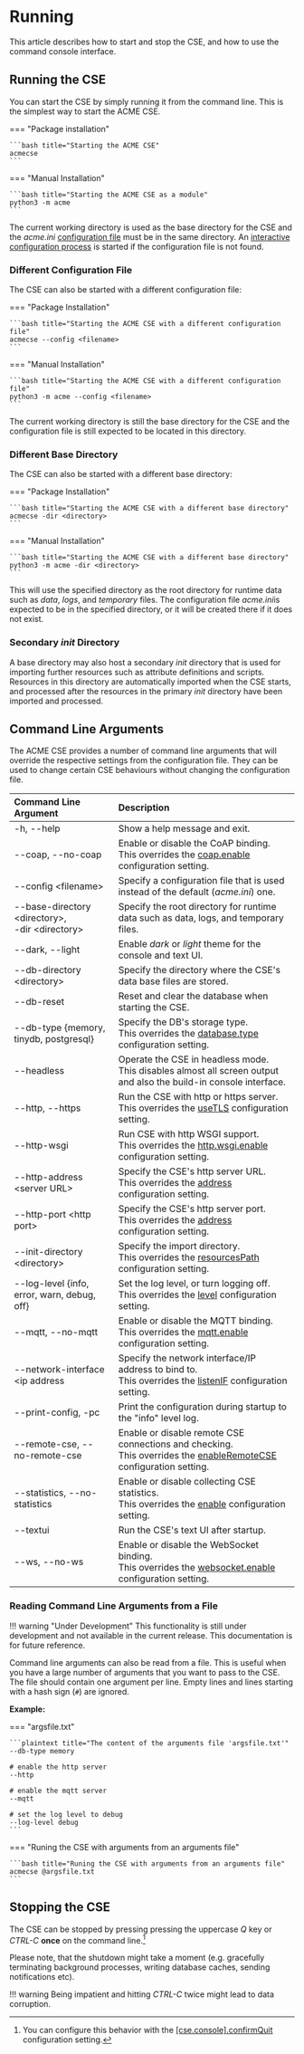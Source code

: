 # Running

This article describes how to start and stop the CSE, and how to use the command console interface.

## Running the CSE

You can start the CSE by simply running it from the command line. This is the simplest way to start the ACME CSE.

=== "Package installation"

	```bash title="Starting the ACME CSE"
	acmecse
	```

=== "Manual Installation"

	```bash title="Starting the ACME CSE as a module"
	python3 -m acme
	```

The current working directory is used as the base directory for the CSE and the *acme.ini* [configuration file](../setup/Configuration-introduction.md#the-configuration-file) must be in the same directory. An [interactive configuration process](Installation.md#guided-onboarding) is started if the configuration file is not found.


### Different Configuration File

The CSE can also be started with a different configuration file:

=== "Package Installation"

	```bash title="Starting the ACME CSE with a different configuration file"
	acmecse --config <filename>
	```

=== "Manual Installation"

	```bash title="Starting the ACME CSE with a different configuration file"
	python3 -m acme --config <filename>
	```

The current working directory is still the base directory for the CSE and the configuration file is still expected to be located in this directory.

### Different Base Directory

The CSE can also be started with a different base directory:

=== "Package Installation"

	```bash title="Starting the ACME CSE with a different base directory"
	acmecse -dir <directory>
	```

=== "Manual Installation"

	```bash title="Starting the ACME CSE with a different base directory"
	python3 -m acme -dir <directory>
	```

This will use the specified directory as the root directory for runtime data such as *data*, *logs*, and *temporary* files. The configuration file *acme.ini*is expected to be in the specified directory, or it will be created there if it does not exist.

### Secondary *init* Directory

A base directory may also host a secondary *init* directory that is used for importing further resources such as attribute definitions and scripts. Resources in this directory are automatically imported when the CSE starts, and processed after the resources in the primary *init* directory have been imported and processed.


## Command Line Arguments

The ACME CSE provides a number of command line arguments that will override the respective settings from the configuration file. They can be used to change certain CSE behaviours without changing the configuration file.

| Command Line Argument                                    | Description                                                                                                                                                             |
|:---------------------------------------------------------|:------------------------------------------------------------------------------------------------------------------------------------------------------------------------|
| -h, --help                                               | Show a help message and exit.                                                                                                                                           |
| --coap, --no-coap                                        | Enable or disable the CoAP binding.<br />This overrides the [coap.enable](../setup/Configuration-coap.md#general-settings) configuration setting.                       |
| --config &lt;filename>                                   | Specify a configuration file that is used instead of the default (*acme.ini*) one.                                                                                      |
| --base-directory &lt;directory>,<br/>-dir &lt;directory> | Specify the root directory for runtime data such as data, logs, and temporary files.                                                                                    |
| --dark, --light                                          | Enable *dark* or *light* theme for the console and text UI.                                                                                                             |
| --db-directory &lt;directory>                            | Specify the directory where the CSE's data base files are stored.                                                                                                       |
| --db-reset                                               | Reset and clear the database when starting the CSE.                                                                                                                     |
| --db-type {memory, tinydb, postgresql}                   | Specify the DB's storage type.<br />This overrides the [database.type](../setup/Configuration-database.md#general-settings) configuration setting.                      |
| --headless                                               | Operate the CSE in headless mode.<br/>This disables almost all screen output and also the build-in console interface.                                                   |
| --http, --https                                          | Run the CSE with http or https server.<br />This overrides the [useTLS](../setup/Configuration-http.md#security) configuration setting.                                 |
| --http-wsgi                                              | Run CSE with http WSGI support.<br />This overrides the [http.wsgi.enable](../setup/Configuration-http.md#wsgi) configuration setting.                                  |
| --http-address &lt;server URL>                           | Specify the CSE's http server URL.<br />This overrides the [address](../setup/Configuration-http.md#general-settings) configuration setting.                            |
| --http-port &lt;http port>                               | Specify the CSE's http server port.<br />This overrides the [address](../setup/Configuration-http.md#general-settings) configuration setting.                           |
| --init-directory &lt;directory>                          | Specify the import directory.<br />This overrides the [resourcesPath](../setup/Configuration-cse.md#general-settings) configuration setting.                            |
| --log-level {info, error, warn, debug, off}              | Set the log level, or turn logging off.<br />This overrides the [level](../setup/Configuration-logging.md#general-settings) configuration setting.                      |
| --mqtt, --no-mqtt                                        | Enable or disable the MQTT binding.<br />This overrides the [mqtt.enable](../setup/Configuration-mqtt.md#general-settings) configuration setting.                       |
| --network-interface &lt;ip address                       | Specify the network interface/IP address to bind to.<br />This overrides the [listenIF](../setup/Configuration-http.md#general-settings) configuration setting.         |
| --print-config, -pc                                      | Print the configuration during startup to the "info" level log.                                                                                                         |
| --remote-cse, --no-remote-cse                            | Enable or disable remote CSE connections and checking.<br />This overrides the [enableRemoteCSE](../setup/Configuration-cse.md#general-settings) configuration setting. |
| --statistics, --no-statistics                            | Enable or disable collecting CSE statistics.<br />This overrides the [enable](../setup/Configuration-cse.md#statistics) configuration setting.                          |
| --textui                                                 | Run the CSE's text UI after startup.                                                                                                                                    |
| --ws, --no-ws                                            | Enable or disable the WebSocket binding.<br />This overrides the [websocket.enable](../setup//Configuration-ws.md#general-settings) configuration setting.              |


### Reading Command Line Arguments from a File

!!! warning "Under Development"
	This functionality is still under development and not available in the current release. This documentation is for future reference.

Command line arguments can also be read from a file. This is useful when you have a large number of arguments that you want to pass to the CSE. The file should contain one argument per line. Empty lines and lines starting with a hash sign (`#`) are ignored.

**Example:**

=== "argsfile.txt"

	```plaintext title="The content of the arguments file 'argsfile.txt'"
	--db-type memory

	# enable the http server
	--http

	# enable the mqtt server
	--mqtt

	# set the log level to debug
	--log-level debug
	```

=== "Runing the CSE with arguments from an arguments file"

	```bash title="Runing the CSE with arguments from an arguments file"
	acmecse @argsfile.txt
	```


## Stopping the CSE

The CSE can be stopped by pressing pressing the uppercase *Q* key or *CTRL-C* **once** on the command line.[^1]

[^1]: You can configure this behavior with the [\[cse.console\].confirmQuit](../setup/Configuration-uis.md#console) configuration setting.

Please note, that the shutdown might take a moment (e.g. gracefully terminating background processes, writing database caches, sending notifications etc). 

!!! warning
	Being impatient and hitting *CTRL-C* twice might lead to data corruption.
